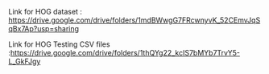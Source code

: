 Link for HOG dataset : https://drive.google.com/drive/folders/1mdBWwgG7FRcwnyvK_52CEmvJqSqBx7Ap?usp=sharing 

Link for HOG Testing CSV files :https://drive.google.com/drive/folders/1thQYg22_kcIS7bMYb7TrvY5-L_GkFJgy
